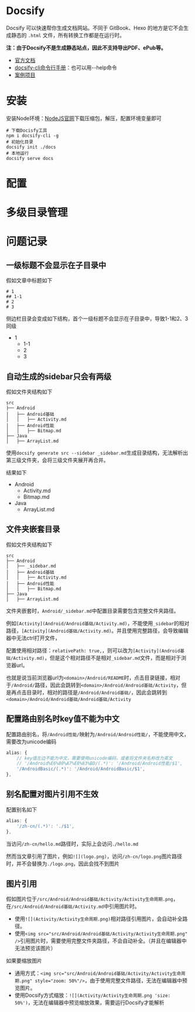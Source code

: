 # Docsify

Docsify 可以快速帮你生成文档网站。不同于 GitBook、Hexo 的地方是它不会生成静态的 `.html` 文件，所有转换工作都是在运行时。

**注：由于Docsify不是生成静态站点，因此不支持导出PDF、ePub等。**

* [官方文档](https://docsify.js.org/#/zh-cn/)
* [docsify-cli命令行手册](https://github.com/docsifyjs/docsify-cli)：也可以用--help命令
* [案例项目](https://docsify.js.org/#/zh-cn/awesome)

# 安装

安装Node环境：[NodeJS官网](https://nodejs.org/en/download/)下载压缩包，解压，配置环境变量即可

```shell
# 下载Docisfy工具
npm i docsify-cli -g
# 初始化目录
docsify init ./docs
# 本地运行
docsify serve docs
```

# 配置



# 多级目录管理



# 问题记录

## 一级标题不会显示在子目录中

假如文章中标题如下

```
# 1
## 1-1
# 2
# 3
```

侧边栏目录会变成如下结构，首个一级标题不会显示在子目录中，导致1-1和2、3同级

* 1
  * 1-1
  * 2
  * 3

## 自动生成的sidebar只会有两级

假如文件夹结构如下

```
src
├── Android
│   ├── Android基础
│   │   ├── Activity.md
│   ├── Android性能
│   │   ├── Bitmap.md
├── Java
│   ├── ArrayList.md
```

使用`docsify generate src --sidebar _sidebar.md`生成目录结构，无法解析出第三级文件夹，会将三级文件夹展开再合并。

结果如下

* Android
  * Activity.md
  * Bitmap.md
* Java
  * ArrayList.md

## 文件夹嵌套目录

假如文件夹结构如下

```
src
├── Android
│   ├── _sidebar.md
│   ├── Android基础
│   │   ├── Activity.md
│   ├── Android性能
│   │   ├── Bitmap.md
├── Java
│   ├── ArrayList.md
```

文件夹嵌套时，`Android/_sidebar.md`中配置目录需要包含完整文件夹路径。

例如`[Activity](Android/Android基础/Activity.md)`，不能使用`_sidebar`的相对路径，`[Activity](Android基础/Activity.md)`。并且使用完整路径，会导致编辑器中无法ctrl打开文件，

配置使用相对路径：`relativePath: true,`，则可以改为`[Activity](Android基础/Activity.md)`，但是这个相对路径不是相对`_sidebar.md`文件，而是相对于浏览器url。

也就是说当前浏览器url为`<domain>/Android/README`时，点击目录链接，相对于`/Android/`路径，因此会跳转到`<domain>/Android/Android基础/Activity`，但是再点击目录时，相对的路径是`/Android/Android基础/`，因此会跳转到`<domain>/Android/Android基础/Android基础/Activity`

## 配置路由别名时key值不能为中文

配置路由别名，将`/Android性能/`映射为`/Android/Android性能/`，不能使用中文，需要改为unicode编码

```js
alias: {
	// key值左边不能为中文，需要使用unicode编码，或者将文件夹名称改为英文
	// '/Android%E6%80%A7%E8%83%BD/(.*)': '/Android/Android性能/$1', 
	'/AndroidBasic/(.*)': '/Android/AndroidBasic/$1',
},
```

## 别名配置对图片引用不生效

配置别名如下

```js
alias: {
	'/zh-cn/(.*)': './$1',
},
```

当访问`/zh-cn/hello.md`路径时，实际上会访问`./hello.md`

然而当文章引用了图片，例如`![](logo.png)`，访问`/zh-cn/logo.png`图片路径时，并不会替换为`./logo.png`，因此会找不到图片

## 图片引用

假如图片位于`/src/Android/Android基础/Activity/Activity生命周期.png`，在`/src/Android/Android基础/Activity.md`中引用图片时。

* 使用`![](Activity/Activity生命周期.png)`相对路径引用图片，会自动补全路径。
* 使用`<img src="src/Android/Android基础/Activity/Activity生命周期.png" />`引用图片时，需要使用完整文件夹路径，不会自动补全。（并且在编辑器中无法预览该图片）

如果要缩放图片

* 通用方式：`<img src="src/Android/Android基础/Activity/Activity生命周期.png" style="zoom: 50%"/>`，由于使用完整文件路径，无法在编辑器中预览图片。
* 使用Docsify方式缩放：`![](Activity/Activity生命周期.png 'size: 50%')`，无法在编辑器中预览缩放效果，需要运行Docsify才能解析